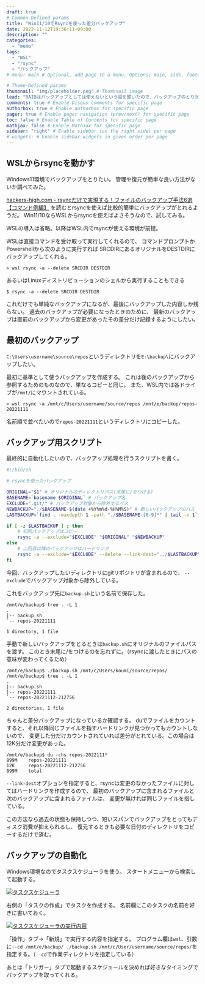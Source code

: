 ```yaml
---
draft: true
# Common-Defined params
title: "Win11/10でRsyncを使った差分バックアップ"
date: 2022-11-12T19:36:11+09:00
description: ""
categories:
  - "memo"
tags:
  - "WSL"
  - "rsync"
  - "バックアップ"
# menu: main # Optional, add page to a menu. Options: main, side, footer

# Theme-Defined params
thumbnail: "img/placeholder.png" # Thumbnail image
lead: "RAIDはバックアップとしては使えないという話を聞いたので、バックアップのとりかたを調べてみる。" # Lead text
comments: true # Enable Disqus comments for specific page
authorbox: true # Enable authorbox for specific page
pager: true # Enable pager navigation (prev/next) for specific page
toc: false # Enable Table of Contents for specific page
mathjax: false # Enable MathJax for specific page
sidebar: "right" # Enable sidebar (on the right side) per page
# widgets: # Enable sidebar widgets in given order per page
---
```


## WSLからrsyncを動かす

Windows11環境でバックアップをとりたい。
管理や復元が簡単な良い方法がないか調べてみた。

[hackers-high.com - rsyncだけで実現する！ファイルのバックアップ手法6選 【コマンド例編】](https://hackers-high.com/linux/rsync-backup-part2/)
を読むとrsyncを使えば比較的簡単にバックアップがとれるようだ。
Win11/10ならWSLからrsyncを使えばよさそうなので、試してみる。

WSLの導入は省略。以降はWSL内でrsyncが使える環境が前提。

WSLは直接コマンドを受け取って実行してくれるので、
コマンドプロンプトかPowershellから次のように実行すれば
SRCDIRにあるオリジナルをDESTDIRにバックアップしてくれる。

```console
> wsl rsync -a --delete SRCDIR DESTDIR
```

あるいはLinuxディストリビューションのシェルから実行することもできる

```console
$ rsync -a --delete SRCDIR DESTDIR
```

これだけでも単純なバックアップになるが、最後にバックアップした内容しか残らない。
過去のバックアップが必要になったときのために、
最新のバックアップは直前のバックアップから変更があったその差分だけ記録するようにしたい。

## 最初のバックアップ

`C:\Users\username\source\repos`というディレクトリを`E:\backup\`にバックアップしたい。

最初に基準として使うバックアップを作成する。
これは後のバックアップから参照するためのものなので、単なるコピーと同じ。
また、WSL内では各ドライブが`/mnt/`にマウントされている。

```console
> wsl rsync -a /mnt/c/Users/username/source/repos /mnt/e/backup/repos-20221111
```

名前順で並べたいので`repos-20221111`というディレクトリにコピーした。

## バックアップ用スクリプト

最終的に自動化したいので、バックアップ処理を行うスクリプトを書く。

```sh
#!/bin/sh

# rsyncを使ったバックアップ

ORIGINAL="$1" # オリジナルのディレクトリパス(末尾に/をつける)
BASENAME=`basename $ORIGINAL` # バックアップ名
EXCLUDE=".git/" # バックアップ対象から除外するパス
NEWBACKUP="./$BASENAME-$(date +%Y%m%d-%H%M%S)" # 新しいバックアップのパス
LASTBACKUP=`find . -maxdepth 1 -path "./$BASENAME-[0-9]*" | tail -n 1`

if [ -z $LASTBACKUP ] ; then
	# 初回バックアップはコピー
	rsync -a --exclude="$EXCLUDE" "$ORIGINAL" "$NEWBACKUP"
else
	# 二回目以降のバックアップはハードリンク
	rsync -a --exclude="$EXCLUDE" --delete --link-dest="../$LASTBACKUP" "$ORIGINAL" "$NEWBACKUP"
fi
```

今回、バックアップしたいディレクトリにgitリポジトリが含まれるので、
`--exclude`でバックアップ対象から除外している。

これをバックアップ先に`backup.sh`という名前で保存した。

```console
/mnt/e/backup$ tree . -L 1
.
|-- backup.sh
`-- repos-20221111

1 directory, 1 file
```

手動で新しいバックアップをとるときは`backup.sh`にオリジナルのファイルパスを渡す。
このとき末尾に/をつけるのを忘れずに。（rsyncに渡したときにパスの意味が変わってくるため）

```console
/mnt/e/backup$ ./backup.sh /mnt/c/Users/koumi/source/repos/
/mnt/e/backup$ tree . -L 1
.
|-- backup.sh
|-- repos-20221111
`-- repos-20221112-212756

2 directories, 1 file
```

ちゃんと差分バックアップになっているか確認する。
duでファイルをカウントすると、それ以降同じファイルを指すハードリンクが見つかってもカウントしないので、
変更した分だけカウントされていれば差分がとれている。この場合は12K分だけ変更があった。

```console
/mnt/e/backup$ du -chs repos-2022111*
899M    repos-20221111
12K     repos-20221112-212756
899M    total
```

`--link-dest`オプションを指定すると、rsyncは変更のなかったファイルに対してはハードリンクを作成するので、
最初のバックアップに含まれるファイルと次のバックアップに含まれるファイルは、
変更が無ければ同じファイルを指している。

この方法なら過去の状態も保持しつつ、短いスパンでバックアップをとってもディスク消費が抑えられるし、
復元するときも必要な日付のディレクトリをコピーするだけで済む。

## バックアップの自動化

Windows環境なのでタスクスケジューラを使う。
スタートメニューから検索して起動する。

[![タスクスケジューラ](/img/memo/task-scheduler.png)](/img/memo/task-scheduler.png)

右側の「タスクの作成」でタスクを作成する。
名前欄にこのタスクの名前を好きに書いておく。

[![タスクスケジューラの実行内容](/img/memo/task-scheduler-operation.png)](/img/memo/task-scheduler-operation.png)

「操作」タブ→「新規」で実行する内容を指定する。
プログラム欄は`wsl`、引数に`--cd /mnt/e/backup/ ./backup.sh /mnt/c/User/username/source/repos/`を
指定する。（`--cd`で作業ディレクトリを指定している）

あとは「トリガー」タブで起動するスケジュールを決めれば好きなタイミングでバックアップを取ってくれる。